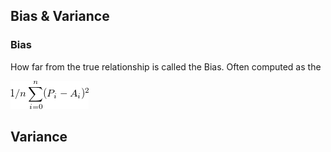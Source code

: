 ## Bias & Variance

### Bias

How far from the true relationship is called the Bias. Often computed as the 

![](bias.png)

## Variance

